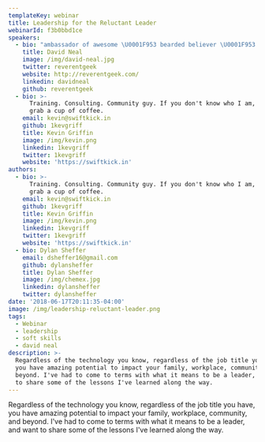 ```yaml
---
templateKey: webinar
title: Leadership for the Reluctant Leader
webinarId: f3b0bbd1ce
speakers:
  - bio: "ambassador of awesome \U0001F953 bearded believer \U0001F953 aspiring artist \U0001F953 salty speaker \U0001F953 dorky developer \U0001F953 @joyent javascripter \U0001F953 mediocre musician \U0001F953 @microsoft mvp"
    title: David Neal
    image: /img/david-neal.jpg
    twitter: reverentgeek
    website: http://reverentgeek.com/
    linkedin: davidneal
    github: reverentgeek
  - bio: >-
      Training. Consulting. Community guy. If you don't know who I am, let's
      grab a cup of coffee.
    email: kevin@swiftkick.in
    github: 1kevgriff
    title: Kevin Griffin
    image: /img/kevin.png
    linkedin: 1kevgriff
    twitter: 1kevgriff
    website: 'https://swiftkick.in'
authors:
  - bio: >-
      Training. Consulting. Community guy. If you don't know who I am, let's
      grab a cup of coffee.
    email: kevin@swiftkick.in
    github: 1kevgriff
    title: Kevin Griffin
    image: /img/kevin.png
    linkedin: 1kevgriff
    twitter: 1kevgriff
    website: 'https://swiftkick.in'
  - bio: Dylan Sheffer
    email: dsheffer16@gmail.com
    github: dylansheffer
    title: Dylan Sheffer
    image: /img/chemex.jpg
    linkedin: dylansheffer
    twitter: dylansheffer
date: '2018-06-17T20:11:35-04:00'
image: /img/leadership-reluctant-leader.png
tags:
  - Webinar
  - leadership
  - soft skills
  - david neal
description: >-
  Regardless of the technology you know, regardless of the job title you have,
  you have amazing potential to impact your family, workplace, community, and
  beyond. I've had to come to terms with what it means to be a leader, and want
  to share some of the lessons I've learned along the way.
---
```

Regardless of the technology you know, regardless of the job title you have, you have amazing potential to impact your family, workplace, community, and beyond. I've had to come to terms with what it means to be a leader, and want to share some of the lessons I've learned along the way.
